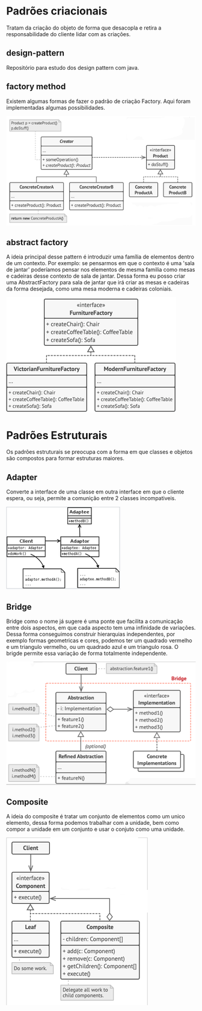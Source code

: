 # Padrões criacionais
Tratam da criação do objeto de forma que desacopla e retira a responsabilidade do cliente lidar com as criações.
## design-pattern
Repositório para estudo dos design pattern com java.

## factory method
Existem algumas formas de fazer o padrão de criação Factory. Aqui foram implementadas algumas possibilidades.

![Alt text](factory_method.png)

## abstract factory
A ideia principal desse pattern é introduzir uma família de elementos dentro de um contexto. Por exemplo: se pensarmos em que o contexto é uma 'sala de jantar' poderíamos pensar nos elementos de mesma familia como mesas e cadeiras desse contexto de sala de jantar. Dessa forma eu posso criar uma AbstractFactory para sala de jantar que irá criar as mesas e cadeiras da forma desejada, como uma mesa moderna e cadeiras coloniais. 

![Alt text](abstract_factory.png)

# Padrões Estruturais
Os padrões estruturais se preocupa com a forma em que classes e objetos são compostos para formar estruturas maiores.

## Adapter
Converte a interface de uma classe em outra interface em que o cliente espera, ou seja, permite a comunição entre 2 classes incompativeis.

![Alt text](adapter.png)

## Bridge
Bridge como o nome já sugere é uma ponte que facilita a comunicação entre dois aspectos, em que cada aspecto tem uma infinidade de variações. Dessa forma conseguimos construir hierarquias independentes, por exemplo formas geometricas e cores, podemos ter um quadrado vermelho e um triangulo vermelho, ou um quadrado azul e um triangulo rosa. O brigde permite essa variação de forma totalmente independente.

![Alt text](bridge.png)

## Composite
A ideia do composite é tratar um conjunto de elementos como um unico elemento, dessa forma podemos trabalhar com a unidade, bem como compor a unidade em um conjunto e usar o conjuto como uma unidade.

![Alt text](composite.png)